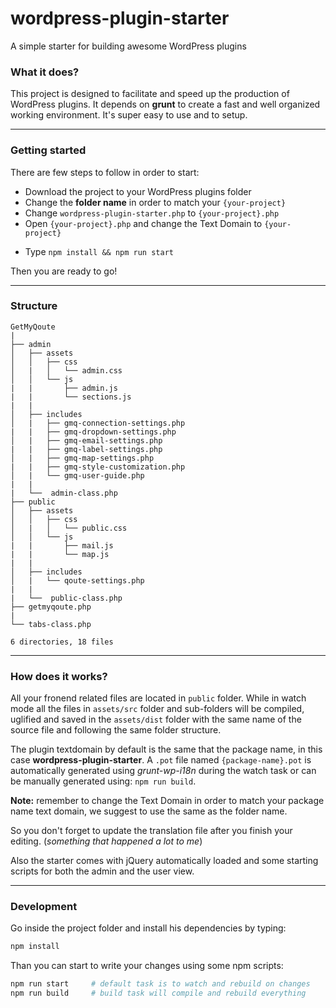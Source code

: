 # wordpress-plugin-starter
A simple starter for building awesome WordPress plugins

### What it does?
This project is designed to facilitate and speed up the production of WordPress plugins.
It depends on __grunt__ to create a fast and well organized working environment. It's super easy to use and to setup.

---

### Getting started
There are few steps to follow in order to start:
* Download the project to your WordPress plugins folder
* Change the **folder name** in order to match your `{your-project}`
* Change `wordpress-plugin-starter.php` to `{your-project}.php`
* Open `{your-project}.php` and change the Text Domain to `{your-project}`
+ Type `npm install && npm run start`

Then you are ready to go!

---

### Structure
```
GetMyQoute
|
├── admin
│   ├── assets
│   │   ├── css
│   |   │   └── admin.css
│   │   └── js
|   |       ├── admin.js
|   |       └── sections.js
|   |   
│   ├── includes
│   |   ├── gmq-connection-settings.php
|   |   ├── gmq-dropdown-settings.php
│   |   ├── gmq-email-settings.php
|   |   ├── gmq-label-settings.php
│   |   ├── gmq-map-settings.php
|   |   ├── gmq-style-customization.php
│   |   └── gmq-user-guide.php
|   |
|   └──  admin-class.php   
├── public
│   ├── assets
│   │   ├── css
│   |   │   └── public.css
│   │   └── js
|   |       ├── mail.js
|   |       └── map.js
|   |   
│   ├── includes
│   |   └── qoute-settings.php
|   |
|   └──  public-class.php   
├── getmyqoute.php
|
└── tabs-class.php

6 directories, 18 files
```

---

### How does it works?
All your fronend related files are located in `public` folder.
While in watch mode all the files in `assets/src` folder and sub-folders will be compiled, uglified and saved in the `assets/dist` folder with the same name of the source file and following the same folder structure.

The plugin textdomain by default is the same that the package name, in this case **wordpress-plugin-starter**.
A `.pot` file named `{package-name}.pot` is automatically generated using _grunt-wp-i18n_ during the watch task or can be manually generated using: `npm run build`.

**Note:** remember to change the Text Domain in order to match your package name text domain, we suggest to use the same as the folder name.

So you don't forget to update the translation file after you finish your editing. (_something that happened a lot to me_)

Also the starter comes with jQuery automatically loaded and some starting scripts for both the admin and the user view.

---

### Development

Go inside the project folder and install his dependencies by typing:

```bash
npm install
```

Than you can start to write your changes using some npm scripts:

```bash
npm run start     # default task is to watch and rebuild on changes
npm run build     # build task will compile and rebuild everything
```
